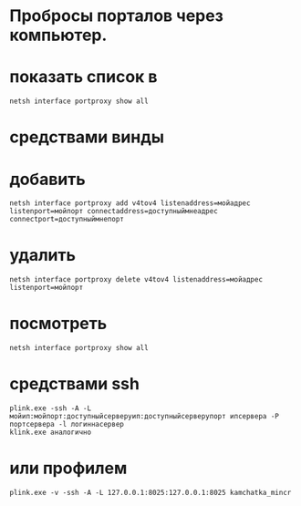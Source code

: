# Пробросы порталов через компьютер.
  # показать список в 
    netsh interface portproxy show all



# cредствами винды

  # добавить
    netsh interface portproxy add v4tov4 listenaddress=мойадрес listenport=мойпорт connectaddress=доступныймнеадрес connectport=доступныймнепорт

  # удалить
    netsh interface portproxy delete v4tov4 listenaddress=мойадрес listenport=мойпорт

  # посмотреть
    netsh interface portproxy show all


  # средствами ssh
    plink.exe -ssh -A -L мойип:мойпорт:доступныйсерверуип:доступныйсерверупорт ипсервера -P портсервера -l логиннасервер
    klink.exe аналогично
  # или профилем
    plink.exe -v -ssh -A -L 127.0.0.1:8025:127.0.0.1:8025 kamchatka_mincr
